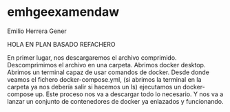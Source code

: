 # emhgeexamendaw
Emilio Herrera Gener


HOLA EN PLAN BASADO REFACHERO

En primer lugar, nos descargaremos el archivo comprimido.
Descomprimimos el archivo en una carpeta.
Abrimos docker desktop.
Abrimos un terminal capaz de usar comandos de docker.
Desde donde veamos el fichero docker-compose.yml, (si abrimos la terminal en la carpeta ya nos debería salir si hacemos un ls) ejecutamos un docker-compose up.
Este proceso nos va a descargar todo lo necesario. Y nos va a lanzar un conjunto de contenedores de docker ya enlazados y funcionando.